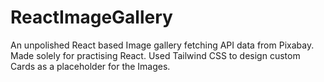 # ReactImageGallery
An unpolished React based Image gallery fetching API data from Pixabay. Made solely for practising React.
Used Tailwind CSS to design custom Cards as a placeholder for the Images.